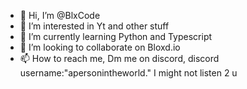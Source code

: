 - 👋 Hi, I’m @BlxCode
- 👀 I’m interested in Yt and other stuff
- 🌱 I’m currently learning Python and Typescript
- 💞️ I’m looking to collaborate on Bloxd.io
- 📫 How to reach me, Dm me on discord, discord username:"apersonintheworld." I might not listen 2 u

<!---
BlxCode/BlxCode is a ✨ special ✨ repository because its `README.md` (this file) appears on your GitHub profile.
You can click the Preview link to take a look at your changes.
--->
